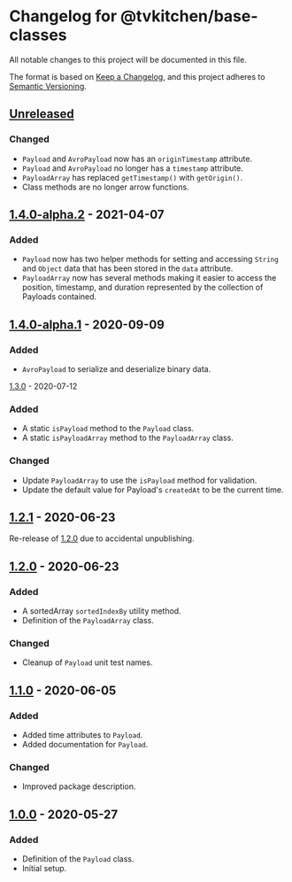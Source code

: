 # Changelog for @tvkitchen/base-classes

All notable changes to this project will be documented in this file.

The format is based on [Keep a Changelog](https://keepachangelog.com/en/1.0.0/),
and this project adheres to [Semantic Versioning](https://semver.org/spec/v2.0.0.html).

## [Unreleased]
### Changed
- `Payload` and `AvroPayload` now has an `originTimestamp` attribute.
- `Payload` and `AvroPayload` no longer has a `timestamp` attribute.
- `PayloadArray` has replaced `getTimestamp()` with `getOrigin()`.
- Class methods are no longer arrow functions.

## [1.4.0-alpha.2] - 2021-04-07
### Added
- `Payload` now has two helper methods for setting and accessing `String` and `Object` data that has been stored in the `data` attribute.
- `PayloadArray` now has several methods making it easier to access the position, timestamp, and duration represented by the collection of Payloads contained.

## [1.4.0-alpha.1] - 2020-09-09
### Added
- `AvroPayload` to serialize and deserialize binary data.

[1.3.0] - 2020-07-12
### Added
- A static `isPayload` method to the `Payload` class.
- A static `isPayloadArray` method to the `PayloadArray` class.

### Changed
- Update `PayloadArray` to use the `isPayload` method for validation.
- Update the default value for Payload's `createdAt` to be the current time.

## [1.2.1] - 2020-06-23
Re-release of [1.2.0] due to accidental unpublishing.

## [1.2.0] - 2020-06-23
### Added
- A sortedArray `sortedIndexBy` utility method.
- Definition of the `PayloadArray` class.

### Changed
- Cleanup of `Payload` unit test names.

## [1.1.0] - 2020-06-05
### Added
- Added time attributes to `Payload`.
- Added documentation for `Payload`.

### Changed
- Improved package description.

## [1.0.0] - 2020-05-27
### Added
- Definition of the `Payload` class.
- Initial setup.

[Unreleased]: https://github.com/tvkitchen/base/compare/@tvkitchen/base-classes@1.4.0-alpha.2...HEAD
[1.4.0-alpha.2]: https://github.com/tvkitchen/base/releases/tag/@tvkitchen/base-classes@1.4.0-alpha.2
[1.4.0-alpha.1]: https://github.com/tvkitchen/base/releases/tag/@tvkitchen/base-classes@1.4.0-alpha.1
[1.3.0]: https://github.com/tvkitchen/base/releases/tag/@tvkitchen/base-classes@1.3.0
[1.2.1]: https://github.com/tvkitchen/base/releases/tag/@tvkitchen/base-classes@1.2.1
[1.2.0]: https://github.com/tvkitchen/base/releases/tag/@tvkitchen/base-classes@1.2.0
[1.1.0]: https://github.com/tvkitchen/base/releases/tag/@tvkitchen/base-classes@1.1.0
[1.0.0]: https://github.com/tvkitchen/base/releases/tag/@tvkitchen/base-classes@1.0.0
